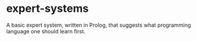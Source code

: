 # expert-systems
A basic expert system, written in Prolog, that suggests what programming language one should learn first.
